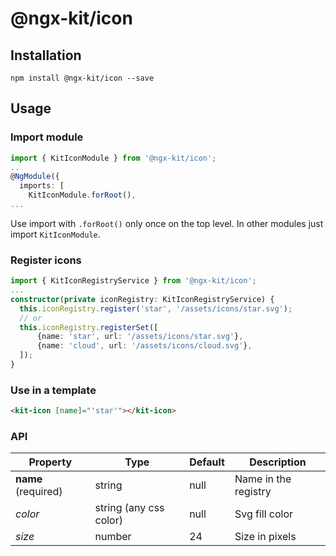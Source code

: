 # @ngx-kit/icon

## Installation

`npm install @ngx-kit/icon --save`

## Usage

### Import module

```typescript
import { KitIconModule } from '@ngx-kit/icon';
..
@NgModule({
  imports: [
    KitIconModule.forRoot(),
...
```

Use import with `.forRoot()` only once on the top level. 
In other modules just import `KitIconModule`.

### Register icons

```typescript
import { KitIconRegistryService } from '@ngx-kit/icon';
...
constructor(private iconRegistry: KitIconRegistryService) {
  this.iconRegistry.register('star', '/assets/icons/star.svg');
  // or
  this.iconRegistry.registerSet([
      {name: 'star', url: '/assets/icons/star.svg'},
      {name: 'cloud', url: '/assets/icons/cloud.svg'},
  ]);
}
```

### Use in a template

```html
<kit-icon [name]="'star'"></kit-icon>
```

### API

| Property | Type | Default | Description |
| --- | --- | --- | --- |
| **name** (required) | string | null | Name in the registry |
| *color* | string (any css color) | null | Svg fill color |
| *size* | number | 24 | Size in pixels | 